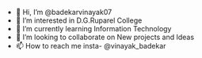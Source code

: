 - 👋 Hi, I’m @badekarvinayak07
- 👀 I’m interested in D.G.Ruparel College
- 🌱 I’m currently learning Information Technology
- 💞️ I’m looking to collaborate on New projects and Ideas
- 📫 How to reach me insta- @vinayak_badekar

<!---
badekarvinayak07/badekarvinayak07 is a ✨ special ✨ repository because its `README.md` (this file) appears on your GitHub profile.
You can click the Preview link to take a look at your changes.
--->
